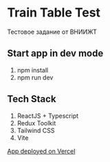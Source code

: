 # Train Table Test

Тестовое задание от ВНИИЖТ

## Start app in dev mode

1. npm install
2. npm run dev

## Tech Stack
1. ReactJS + Typescript
2. Redux Toolkit
3. Tailwind CSS
4. Vite

[App deployed on Vercel](https://train-table.vercel.app/)

